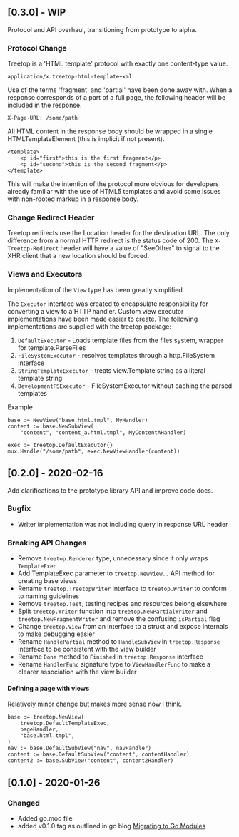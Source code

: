 ## [0.3.0] - WIP

Protocol and API overhaul, transitioning from prototype to alpha.

### Protocol Change

Treetop is a 'HTML template' protocol with exactly one content-type value. 

    application/x.treetop-html-template+xml

Use of the terms 'fragment' and 'partial' have been done away with. When a response corresponds of a part of a full page, the following header will be included in the
response.

    X-Page-URL: /some/path

All HTML content in the response body should be wrapped in a single HTMLTemplateElement (this is implicit if not present).

    <template>
        <p id="first">this is the first fragment</p>
        <p id="second">this is the second fragment</p>
    </template>

This will make the intention of the protocol more obvious for developers already 
familiar with the use of HTML5 templates and avoid some issues with non-rooted
markup in a response body.

### Change Redirect Header

Treetop redirects use the Location header for the destination URL. The only difference
from a normal HTTP redirect is the status code of 200. The `X-Treetop-Redirect` 
header will have a value of "SeeOther" to signal to the XHR client that a new location
should be forced.

### Views and Executors

Implementation of the `View` type has been greatly simplified.

The `Executor` interface was created to encapsulate responsibility for converting a view
to a HTTP handler. Custom view executor implementations have been made easier to create.
The following implementations are supplied with the treetop package:

1. `DefaultExecutor` - Loads template files from the files system, wrapper for template.ParseFiles
2. `FileSystemExecutor` - resolves templates through a http.FileSystem interface 
3. `StringTemplateExecutor` - treats view.Template string as a literal template string
4. `DevelopmentFSExecutor` - FileSystemExecutor without caching the parsed templates

Example 

    base := NewView("base.html.tmpl", MyHandler)
    content := base.NewSubView(
        "content", "content_a.html.tmpl", MyContentAHandler)

    exec := treetop.DefaultExecutor{}
    mux.Handle("/some/path", exec.NewViewHandler(content))


## [0.2.0] - 2020-02-16

Add clarifications to the prototype library API and improve code docs.

### Bugfix

- Writer implementation was not including query in response URL header

### Breaking API Changes

- Remove `treetop.Renderer` type, unnecessary since it only wraps `TemplateExec`
- Add TemplateExec parameter to `treetop.NewView..` API method for creating base views
- Rename `treetop.TreetopWriter` interface to `treetop.Writer` to conform to naming guidelines
- Remove `treetop.Test`, testing recipes and resources belong elsewhere
- Split `treetop.Writer` function into `treetop.NewPartialWriter` and `treetop.NewFragmentWriter` and remove the confusing `isPartial` flag
- Change `treetop.View` from an interface to a struct and expose internals to make debugging easier
- Rename `HandlePartial` method to `HandleSubView` in `treetop.Response` interface to be consistent with the view builder
- Rename `Done` method to `Finished` in `treetop.Response` interface
- Rename `HandlerFunc` signature type to `ViewHandlerFunc` to make a clearer association with the view builder 


#### Defining a page with views

Relatively minor change but makes more sense now I think.

```
base := treetop.NewView(
    treetop.DefaultTemplateExec,
    pageHandler,
    "base.html.tmpl",
)
nav := base.DefaultSubView("nav", navHandler)
content := base.DefaultSubView("content", contentHandler)
content2 := base.SubView("content", content2Handler)
```

## [0.1.0] - 2020-01-26

### Changed

- Added go.mod file
- added v0.1.0 tag as outlined in go blog [Migrating to Go Modules](https://blog.golang.org/migrating-to-go-modules)
